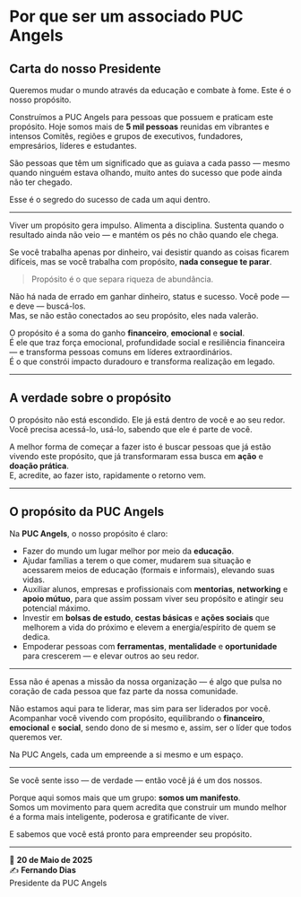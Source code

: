 # Por que ser um associado PUC Angels

## Carta do nosso Presidente

Queremos mudar o mundo através da educação e combate à fome. Este é o nosso propósito.  

Construímos a PUC Angels para pessoas que possuem e praticam este propósito. Hoje somos mais de **5 mil pessoas** reunidas em vibrantes e intensos Comitês, regiões e grupos de executivos, fundadores, empresários, líderes e estudantes.  

São pessoas que têm um significado que as guiava a cada passo — mesmo quando ninguém estava olhando, muito antes do sucesso que pode ainda não ter chegado.  

Esse é o segredo do sucesso de cada um aqui dentro.  

---

Viver um propósito gera impulso. Alimenta a disciplina. Sustenta quando o resultado ainda não veio — e mantém os pés no chão quando ele chega.  

Se você trabalha apenas por dinheiro, vai desistir quando as coisas ficarem difíceis, mas se você trabalha com propósito, **nada consegue te parar**.  

> Propósito é o que separa riqueza de abundância.

Não há nada de errado em ganhar dinheiro, status e sucesso. Você pode — e deve — buscá-los.  
Mas, se não estão conectados ao seu propósito, eles nada valerão.  

O propósito é a soma do ganho **financeiro**, **emocional** e **social**.  
É ele que traz força emocional, profundidade social e resiliência financeira — e transforma pessoas comuns em líderes extraordinários.  
É o que constrói impacto duradouro e transforma realização em legado.

---

## A verdade sobre o propósito

O propósito não está escondido. Ele já está dentro de você e ao seu redor.  
Você precisa acessá-lo, usá-lo, sabendo que ele é parte de você.

A melhor forma de começar a fazer isto é buscar pessoas que já estão vivendo este propósito, que já transformaram essa busca em **ação** e **doação prática**.  
E, acredite, ao fazer isto, rapidamente o retorno vem.

---

## O propósito da PUC Angels

Na **PUC Angels**, o nosso propósito é claro:

- Fazer do mundo um lugar melhor por meio da **educação**.
- Ajudar famílias a terem o que comer, mudarem sua situação e acessarem meios de educação (formais e informais), elevando suas vidas.
- Auxiliar alunos, empresas e profissionais com **mentorias**, **networking** e **apoio mútuo**, para que assim possam viver seu propósito e atingir seu potencial máximo.
- Investir em **bolsas de estudo**, **cestas básicas** e **ações sociais** que melhorem a vida do próximo e elevem a energia/espírito de quem se dedica.
- Empoderar pessoas com **ferramentas**, **mentalidade** e **oportunidade** para crescerem — e elevar outros ao seu redor.

---

Essa não é apenas a missão da nossa organização — é algo que pulsa no coração de cada pessoa que faz parte da nossa comunidade.  

Não estamos aqui para te liderar, mas sim para ser liderados por você.  
Acompanhar você vivendo com propósito, equilibrando o **financeiro**, **emocional** e **social**, sendo dono de si mesmo e, assim, ser o líder que todos queremos ver.  

Na PUC Angels, cada um empreende a si mesmo e um espaço.  

---

Se você sente isso — de verdade — então você já é um dos nossos.  

Porque aqui somos mais que um grupo: **somos um manifesto**.  
Somos um movimento para quem acredita que construir um mundo melhor é a forma mais inteligente, poderosa e gratificante de viver.  

E sabemos que você está pronto para empreender seu propósito.

---

📅 **20 de Maio de 2025**  
✍️ **Fernando Dias**  
Presidente da PUC Angels

